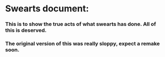 # Swearts document:
### This is to show the true acts of what swearts has done. All of this is deserved. 
### The original version of this was really sloppy, expect a remake soon.
